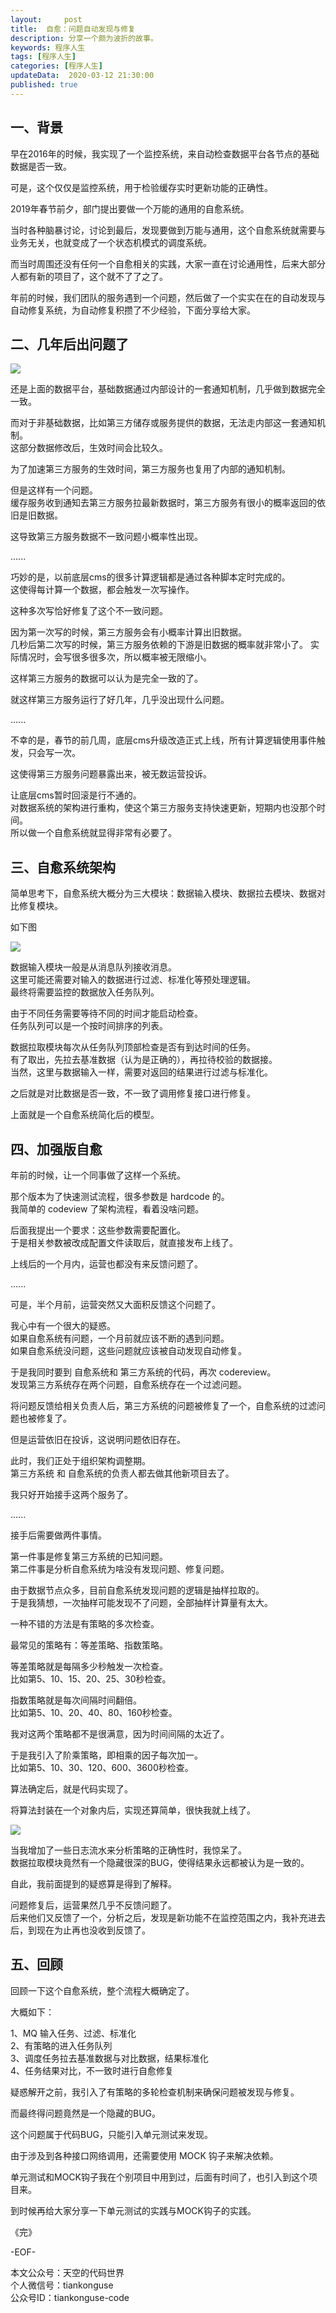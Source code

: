 ```yaml
---   
layout:     post  
title:  自愈：问题自动发现与修复
description: 分享一个颇为波折的故事。  
keywords: 程序人生  
tags: [程序人生]    
categories: [程序人生]  
updateData:  2020-03-12 21:30:00  
published: true  
---  
```



## 一、背景  


早在2016年的时候，我实现了一个监控系统，来自动检查数据平台各节点的基础数据是否一致。  


可是，这个仅仅是监控系统，用于检验缓存实时更新功能的正确性。  


2019年春节前夕，部门提出要做一个万能的通用的自愈系统。  


当时各种脑暴讨论，讨论到最后，发现要做到万能与通用，这个自愈系统就需要与业务无关，也就变成了一个状态机模式的调度系统。  


而当时周围还没有任何一个自愈相关的实践，大家一直在讨论通用性，后来大部分人都有新的项目了，这个就不了了之了。  


年前的时候，我们团队的服务遇到一个问题，然后做了一个实实在在的自动发现与自动修复系统，为自动修复积攒了不少经验，下面分享给大家。  



## 二、几年后出问题了  


![](https://res2020.tiankonguse.com/images/2020/02/11/001.png)  


还是上面的数据平台，基础数据通过内部设计的一套通知机制，几乎做到数据完全一致。  


而对于非基础数据，比如第三方储存或服务提供的数据，无法走内部这一套通知机制。  
这部分数据修改后，生效时间会比较久。  


为了加速第三方服务的生效时间，第三方服务也复用了内部的通知机制。  


但是这样有一个问题。  
缓存服务收到通知去第三方服务拉最新数据时，第三方服务有很小的概率返回的依旧是旧数据。  


这导致第三方服务数据不一致问题小概率性出现。  


......


巧妙的是，以前底层cms的很多计算逻辑都是通过各种脚本定时完成的。  
这使得每计算一个数据，都会触发一次写操作。  


这种多次写恰好修复了这个不一致问题。  


因为第一次写的时候，第三方服务会有小概率计算出旧数据。  
几秒后第二次写的时候，第三方服务依赖的下游是旧数据的概率就非常小了。
实际情况时，会写很多很多次，所以概率被无限缩小。  


这样第三方服务的数据可以认为是完全一致的了。  



就这样第三方服务运行了好几年，几乎没出现什么问题。  


......


不幸的是，春节的前几周，底层cms升级改造正式上线，所有计算逻辑使用事件触发，只会写一次。  


这使得第三方服务问题暴露出来，被无数运营投诉。  


让底层cms暂时回滚是行不通的。  
对数据系统的架构进行重构，使这个第三方服务支持快速更新，短期内也没那个时间。  
所以做一个自愈系统就显得非常有必要了。  


## 三、自愈系统架构  


简单思考下，自愈系统大概分为三大模块：数据输入模块、数据拉去模块、数据对比修复模块。  


如下图  


![](https://res2020.tiankonguse.com/images/2020/02/11/002.png)  


数据输入模块一般是从消息队列接收消息。  
这里可能还需要对输入的数据进行过滤、标准化等预处理逻辑。  
最终将需要监控的数据放入任务队列。  


由于不同任务需要等待不同的时间才能启动检查。  
任务队列可以是一个按时间排序的列表。  


数据拉取模块每次从任务队列顶部检查是否有到达时间的任务。  
有了取出，先拉去基准数据（认为是正确的），再拉待校验的数据接。  
当然，这里与数据输入一样，需要对返回的结果进行过滤与标准化。  


之后就是对比数据是否一致，不一致了调用修复接口进行修复。  


上面就是一个自愈系统简化后的模型。  


## 四、加强版自愈  


年前的时候，让一个同事做了这样一个系统。  


那个版本为了快速测试流程，很多参数是 hardcode 的。  
我简单的 codeview 了架构流程，看着没啥问题。  


后面我提出一个要求：这些参数需要配置化。  
于是相关参数被改成配置文件读取后，就直接发布上线了。  


上线后的一个月内，运营也都没有来反馈问题了。  


......


可是，半个月前，运营突然又大面积反馈这个问题了。  


我心中有一个很大的疑惑。  
如果自愈系统有问题，一个月前就应该不断的遇到问题。  
如果自愈系统没问题，这些问题就应该被自动发现自动修复。  


于是我同时要到 自愈系统和 第三方系统的代码，再次 codereview。  
发现第三方系统存在两个问题，自愈系统存在一个过滤问题。  


将问题反馈给相关负责人后，第三方系统的问题被修复了一个，自愈系统的过滤问题也被修复了。  


但是运营依旧在投诉，这说明问题依旧存在。  


此时，我们正处于组织架构调整期。  
第三方系统 和 自愈系统的负责人都去做其他新项目去了。  


我只好开始接手这两个服务了。  

......


接手后需要做两件事情。  


第一件事是修复第三方系统的已知问题。  
第二件事是分析自愈系统为啥没有发现问题、修复问题。  


由于数据节点众多，目前自愈系统发现问题的逻辑是抽样拉取的。  
于是我猜想，一次抽样可能发现不了问题，全部抽样计算量有太大。  


一种不错的方法是有策略的多次检查。  


最常见的策略有：等差策略、指数策略。  


等差策略就是每隔多少秒触发一次检查。  
比如第5、10、15、20、25、30秒检查。  


指数策略就是每次间隔时间翻倍。  
比如第5、10、20、40、80、160秒检查。  


我对这两个策略都不是很满意，因为时间间隔的太近了。  


于是我引入了阶乘策略，即相乘的因子每次加一。  
比如第5、10、30、120、600、3600秒检查。  


算法确定后，就是代码实现了。


将算法封装在一个对象内后，实现还算简单，很快我就上线了。  


![](https://res2020.tiankonguse.com/images/2020/02/11/002.png)  


当我增加了一些日志流水来分析策略的正确性时，我惊呆了。  
数据拉取模块竟然有一个隐藏很深的BUG，使得结果永远都被认为是一致的。  


自此，我前面提到的疑惑算是得到了解释。  


问题修复后，运营果然几乎不反馈问题了。  
后来他们又反馈了一个，分析之后，发现是新功能不在监控范围之内，我补充进去后，到现在为止再也没收到反馈了。  



## 五、回顾  


回顾一下这个自愈系统，整个流程大概确定了。  

大概如下：  


1、MQ 输入任务、过滤、标准化  
2、有策略的进入任务队列  
3、调度任务拉去基准数据与对比数据，结果标准化  
4、任务结果对比，不一致时进行自愈修复  


疑惑解开之前，我引入了有策略的多轮检查机制来确保问题被发现与修复。  


而最终得问题竟然是一个隐藏的BUG。  


这个问题属于代码BUG，只能引入单元测试来发现。  


由于涉及到各种接口网络调用，还需要使用 MOCK 钩子来解决依赖。  


单元测试和MOCK钩子我在个别项目中用到过，后面有时间了，也引入到这个项目来。  


到时候再给大家分享一下单元测试的实践与MOCK钩子的实践。  


《完》


-EOF-  



本文公众号：天空的代码世界  
个人微信号：tiankonguse  
公众号ID：tiankonguse-code  
  

